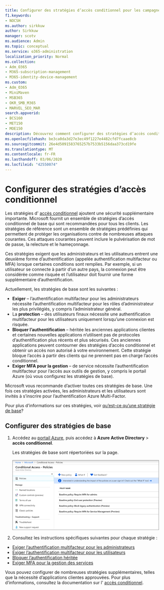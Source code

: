 ```yaml
---
title: Configurer des stratégies d’accès conditionnel pour les campagnes Microsoft 365
f1.keywords:
- NOCSH
ms.author: sirkkuw
author: Sirkkuw
manager: scotv
ms.audience: Admin
ms.topic: conceptual
ms.service: o365-administration
localization_priority: Normal
ms.collection:
- Adm_O365
- M365-subscription-management
- M365-identity-device-management
ms.custom:
- Adm_O365
- MiniMaven
- MSB365
- OKR_SMB_M365
- MARVEL_SEO_MAR
search.appverid:
- BCS160
- MET150
- MOE150
description: Découvrez comment configurer des stratégies d’accès conditionnel pour les campagnes Microsoft 365 afin d’ajouter une sécurité supplémentaire substantielle.
ms.openlocfilehash: be3ca0da3d27e3ec49f1227e4482cfd7fcaae8cb
ms.sourcegitcommit: 26e4d5091583765257b7533b5156daa373cd19fe
ms.translationtype: MT
ms.contentlocale: fr-FR
ms.lasthandoff: 03/06/2020
ms.locfileid: "42550074"
---
```

# <a name="set-up-conditional-access-policies"></a>Configurer des stratégies d’accès conditionnel

Les stratégies d' [accès conditionnel](https://docs.microsoft.com/azure/active-directory/conditional-access/overview) ajoutent une sécurité supplémentaire importante. Microsoft fournit un ensemble de stratégies d’accès conditionnel de base qui sont recommandées pour tous les clients. Les stratégies de référence sont un ensemble de stratégies prédéfinies qui permettent de protéger les organisations contre de nombreuses attaques courantes. Ces attaques courantes peuvent inclure le pulvérisation de mot de passe, la relecture et le hameçonnage.

Ces stratégies exigent que les administrateurs et les utilisateurs entrent une deuxième forme d’authentification (appelée authentification multifacteur ou MFA) lorsque certaines conditions sont remplies. Par exemple, si un utilisateur se connecte à partir d’un autre pays, la connexion peut être considérée comme risquée et l’utilisateur doit fournir une forme supplémentaire d’authentification. 

Actuellement, les stratégies de base sont les suivantes :
- **Exiger** &ndash; l’authentification multifacteur pour les administrateurs nécessite l’authentification multifacteur pour les rôles d’administrateur les plus privilégiés, y compris l’administrateur général.
- La **protection** &ndash; des utilisateurs finaux nécessite une authentification multifacteur pour les utilisateurs uniquement lorsqu’une connexion est risquée. 
- **Bloquer l’authentification** &ndash; héritée les anciennes applications clientes et certaines nouvelles applications n’utilisent pas de protocoles d’authentification plus récents et plus sécurisés. Ces anciennes applications peuvent contourner des stratégies d’accès conditionnel et obtenir un accès non autorisé à votre environnement. Cette stratégie bloque l’accès à partir des clients qui ne prennent pas en charge l’accès conditionnel. 
- **Exiger MFA pour la gestion** &ndash; de service nécessite l’authentification multifacteur pour l’accès aux outils de gestion, y compris le portail Azure (où vous configurez les stratégies de base). 

Microsoft vous recommande d’activer toutes ces stratégies de base. Une fois ces stratégies activées, les administrateurs et les utilisateurs sont invités à s’inscrire pour l’authentification Azure Multi-Factor.

Pour plus d’informations sur ces stratégies, voir [qu’est-ce qu’une stratégie de base](https://docs.microsoft.com/azure/active-directory/conditional-access/concept-baseline-protection)?


## <a name="set-up-baseline-policies"></a>Configurer des stratégies de base

1. Accédez au [portail Azure](https://portal.azure.com), puis accédez à **Azure Active Directory** \> **accès conditionnel**.
    
    Les stratégies de base sont répertoriées sur la page. <br/> <br/>
    ![Page répertoriant les stratégies de base pour l’accès conditionnel.](../media/baslinepolicies.png)
1. Consultez les instructions spécifiques suivantes pour chaque stratégie :

  - [Exiger l’authentification multifacteur pour les administrateurs](https://docs.microsoft.com/azure/active-directory/conditional-access/howto-baseline-protect-administrators)
- [Exiger l’authentification multifacteur pour les utilisateurs](https://docs.microsoft.com/azure/active-directory/conditional-access/howto-baseline-protect-end-users)  
 - [Bloquer l’authentification héritée](https://docs.microsoft.com/azure/active-directory/conditional-access/howto-baseline-protect-legacy-auth)
  - [Exiger MFA pour la gestion des services](https://docs.microsoft.com/azure/active-directory/conditional-access/howto-baseline-protect-azure)

Vous pouvez configurer de nombreuses stratégies supplémentaires, telles que la nécessité d’applications clientes approuvées. Pour plus d’informations, consultez la documentation sur l' [accès conditionnel](https://docs.microsoft.com/azure/active-directory/conditional-access/).
